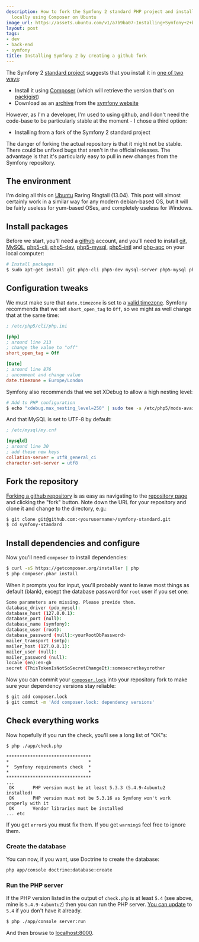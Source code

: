 ```yaml
---
description: How to fork the Symfony 2 standard PHP project and install dependencies
  locally using Composer on Ubuntu
image_url: https://assets.ubuntu.com/v1/a7b9ba07-Installing+Symfony+2+by+creating+a+github+fork.png?w=230&h=160&mode=fill&bg=0000
layout: post
tags:
- dev
- back-end
- symfony
title: Installing Symfony 2 by creating a github fork
---
```


The Symfony 2 [standard project](https://github.com/symfony/symfony-standard) suggests that you install it in [one of two ways](https://github.com/symfony/symfony-standard/blob/900fc9d3cafa06a4b6d023b99d5e75fffaf74fe1/README.md#1-installing-the-standard-edition):

- Install it using [Composer](http://getcomposer.org/) (which will retrieve the version that's on [packigist](https://packagist.org/))
- Download as an [archive](http://symfony.com/download) from the [symfony website](http://symfony.com/)

However, as I'm a developer, I'm used to using github, and I don't need the code-base to be particularly stable at the moment - I chose a third option:

- Installing from a fork of the Symfony 2 standard project

The danger of forking the actual repository is that it might not be stable. There could be unfixed bugs that aren't in the official releases. The advantage is that it's particularly easy to pull in new changes from the Symfony repository.

## The environment

I'm doing all this on [Ubuntu](http://www.ubuntu.com/) Raring Ringtail (13.04). This post will almost certainly work in a similar way for any modern debian-based OS, but it will be fairly useless for yum-based OSes, and completely useless for Windows.

## Install packages

Before we start, you'll need a [github](https://github.com/) account, and you'll need to install [git](http://git-scm.com/), [MySQL](http://www.mysql.com/), [php5-cli](https://launchpad.net/ubuntu/raring/+package/php5-cli), [php5-dev](https://launchpad.net/ubuntu/raring/+package/php5-dev), [php5-mysql](https://launchpad.net/ubuntu/raring/+package/php5-mysql), [php5-intl](https://launchpad.net/ubuntu/raring/+package/php5-intl) and [php-apc](https://launchpad.net/ubuntu/raring/+package/php-apc) on your local computer:

``` bash
# Install packages
$ sudo apt-get install git php5-cli php5-dev mysql-server php5-mysql php5-intl php-apc
```

## Configuration tweaks

We must make sure that `date.timezone` is set to a [valid timezone](http://www.php.net/manual/en/timezones.europe.php). Symfony recommends that we set `short_open_tag` to `Off`, so we might as well change that at the same time:

``` ini
; /etc/php5/cli/php.ini

[php]
; around line 213
; change the value to "off"
short_open_tag = Off

[Date]
; around line 876
; uncomment and change value
date.timezone = Europe/London
```

Symfony also recommends that we set XDebug to allow a high nesting level:

``` bash
# Add to PHP configuration      
$ echo "xdebug.max_nesting_level=250" | sudo tee -a /etc/php5/mods-available/xdebug.ini
```

And that MySQL is set to UTF-8 by default:

``` ini
; /etc/mysql/my.cnf

[mysqld]
; around line 30
; add these new keys
collation-server = utf8_general_ci
character-set-server = utf8
```

## Fork the repository

[Forking a github repository](https://help.github.com/articles/fork-a-repo) is as easy as navigating to the [repository page](https://github.com/nottrobin/symfony-standard) and clicking the "fork" button. Note down the URL for your repository and clone it and change to the directory, e.g.:

``` bash
$ git clone git@github.com:<yourusername>/symfony-standard.git
$ cd symfony-standard
```

## Install dependencies and configure

Now you'll need `composer` to install dependencies:

``` bash
$ curl -sS https://getcomposer.org/installer | php
$ php composer.phar install
```
When it prompts you for input, you'll probably want to leave most things as default (blank), except the database password for `root` user if you set one:

``` bash
Some parameters are missing. Please provide them.
database_driver (pdo_mysql):
database_host (127.0.0.1):
database_port (null):
database_name (symfony):
database_user (root):
database_password (null):<yourRootDbPassword>
mailer_transport (smtp):
mailer_host (127.0.0.1):
mailer_user (null):
mailer_password (null):
locale (en):en-gb
secret (ThisTokenIsNotSoSecretChangeIt):somesecretkeyorother
```

Now you can commit your [`composer.lock`](http://getcomposer.org/doc/01-basic-usage.md#composer-lock-the-lock-file) into your repository fork to make sure your dependency versions stay reliable:

``` bash
$ git add composer.lock
$ git commit -m 'Add composer.lock: dependency versions'
```

## Check everything works

Now hopefully if you run the check, you'll see a long list of "OK"s:

``` bash
$ php ./app/check.php
```

```
********************************
*                              *
*  Symfony requirements check  *
*                              *
********************************
...
 OK       PHP version must be at least 5.3.3 (5.4.9-4ubuntu2 installed)
 OK       PHP version must not be 5.3.16 as Symfony won't work properly with it
 OK       Vendor libraries must be installed
... etc
```

If you get `error`s you must fix them. If you get `warning`s feel free to ignore them.

### Create the database

You can now, if you want, use Doctrine to create the database:

``` bash
php app/console doctrine:database:create
```

### Run the PHP server

If the PHP version listed in the output of `check.php` is at least `5.4` (see above, mine is `5.4.9-4ubuntu2`) then you can run the PHP server. [You can update](http://askubuntu.com/questions/109404/how-do-i-install-latest-php-in-supported-ubuntu-versions-like-5-4-x-in-ubuntu-1) to `5.4` if you don't have it already.

``` bash
$ php ./app/console server:run
```

And then browse to [localhost:8000](http://localhost:8000/).